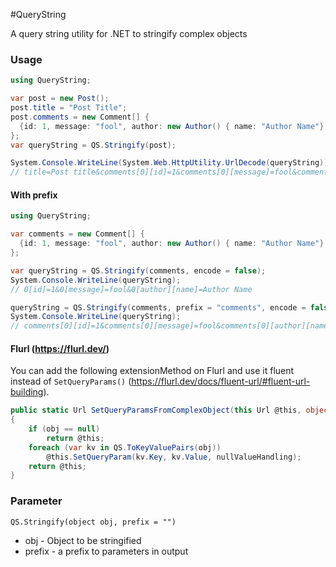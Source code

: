 #QueryString

A query string utility for .NET to stringify complex objects

### Usage

```cs
using QueryString;

var post = new Post();
post.title = "Post Title";
post.comments = new Comment[] {
  {id: 1, message: "fool", author: new Author() { name: "Author Name"} }
};
var queryString = QS.Stringify(post);

System.Console.WriteLine(System.Web.HttpUtility.UrlDecode(queryString));
// title=Post title&comments[0][id]=1&comments[0][message]=fool&comments[0][author][name]=Author Name

```

#### With prefix

```cs
using QueryString;

var comments = new Comment[] {
  {id: 1, message: "fool", author: new Author() { name: "Author Name"} }
};

var queryString = QS.Stringify(comments, encode = false);
System.Console.WriteLine(queryString);
// 0[id]=1&0[message]=fool&0[author][name]=Author Name

queryString = QS.Stringify(comments, prefix = "comments", encode = false);
System.Console.WriteLine(queryString);
// comments[0][id]=1&comments[0][message]=fool&comments[0][author][name]=Author Name


```

#### Flurl (https://flurl.dev/)

You can add the following extensionMethod on Flurl and use it fluent instead of `SetQueryParams()` (https://flurl.dev/docs/fluent-url/#fluent-url-building).

```cs
public static Url SetQueryParamsFromComplexObject(this Url @this, object obj, NullValueHandling nullValueHandling = NullValueHandling.Remove)
{
    if (obj == null)
        return @this;
    foreach (var kv in QS.ToKeyValuePairs(obj))
        @this.SetQueryParam(kv.Key, kv.Value, nullValueHandling);
    return @this;
}
```

### Parameter

`QS.Stringify(object obj, prefix = "")`

* obj - Object to be stringified
* prefix - a prefix to parameters in output
